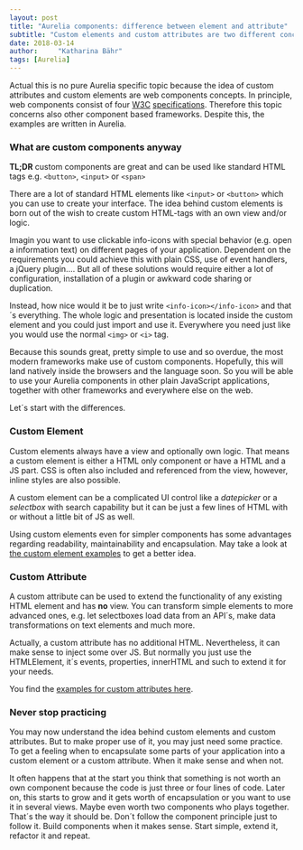 ```yaml
---
layout: post
title: "Aurelia components: difference between element and attribute"
subtitle: "Custom elements and custom attributes are two different concepts and the distinction is not always clear"
date: 2018-03-14
author:     "Katharina Bähr"
tags: [Aurelia]
---
```



<span class="dropcap">A</span>ctual this is no pure Aurelia specific topic because the idea of custom attributes and custom elements are web components concepts. In principle, web components consist of four <a href="https://www.w3.org/" title="link to w3c">W3C</a> <a href="https://www.w3.org/standards/techs/components#w3c_all" title="link to web component specifications">specifications</a>.
Therefore this topic concerns also other component based frameworks. Despite this, the examples are written in Aurelia.


<h3>What are custom components anyway</h3>

**TL;DR** custom components are great and can be used like standard HTML tags e.g. <code>&lt;button&gt;</code>, <code>&lt;input&gt;</code> or <code>&lt;span&gt;</code>

There are a lot of standard HTML elements like <code>&lt;input&gt;</code> or <code>&lt;button&gt;</code> which you can use to create your interface. The idea behind custom elements is born out of the wish to create custom HTML-tags with an own view and/or logic.

Imagin you want to use clickable info-icons with special behavior (e.g. open a information text) on different pages of your application. Dependent on the requirements you could achieve this with plain CSS, use of event handlers, a jQuery plugin.... But all of these solutions would require either a lot of configuration, installation of a plugin or awkward code sharing or duplication.

Instead, how nice would it be to just write <code>&lt;info-icon&gt;&lt;/info-icon&gt;</code> and that´s everything.
The whole logic and presentation is located inside the custom element and you could just import and use it. Everywhere you need just like you would use the normal <code>&lt;img&gt;</code> or <code>&lt;i&gt;</code> tag. 

Because this sounds great, pretty simple to use and so overdue, the most modern frameworks make use of custom components. Hopefully, this will land natively inside the browsers and the language soon. So you will be able to use your Aurelia components in other plain JavaScript applications, together with other frameworks and everywhere else on the web.

Let´s start with the differences.

<h3> Custom Element</h3>

Custom elements always have a view and optionally own logic. That means a custom element is either a HTML only component or have a HTML and a JS part. CSS is often also included and referenced from the view, however, inline styles are also possible.

A custom element can be a complicated UI control like a *datepicker* or a *selectbox* with search capability but it can be just a few lines of HTML with or without a little bit of JS as well.

Using custom elements even for simpler components has some advantages regarding readability, maintainability and encapsulation. May take a look at <a href="https://gist.run/?id=999099938fc540ff93cdbe73760b91fb" title="">the custom element examples</a> to get a better idea.


<h3>Custom Attribute</h3>


A custom attribute can be used to extend the functionality of any existing HTML element and has **no** view. You can transform simple elements to more advanced ones, e.g. let selectboxes load data from an API´s, make data transformations on text elements and much more.

Actually, a custom attribute has no additional HTML. Nevertheless, it can make sense to inject some over JS. But normally you just use the HTMLElement, it´s events, properties, innerHTML and such to extend it for your needs.

You find the <a href="https://gist.run/?id=999099938fc540ff93cdbe73760b91fb" title=""> examples for custom attributes here</a>.


<h3> Never stop practicing </h3>

You may now understand the idea behind custom elements and custom attributes. But to make proper use of it, you may just need some practice. To get a feeling when to encapsulate some parts of your application into a custom element or a custom attribute. When it make sense and when not.

It often happens that at the start you think that something is not worth an own component because the code is just three or four lines of code. Later on, this starts to grow and it gets worth of encapsulation or you want to use it in several views. Maybe even worth two components who plays together. That´s the way it should be. Don´t follow the component principle just to follow it. Build components when it makes sense. Start simple, extend it, refactor it and repeat.


